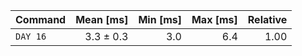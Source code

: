 | Command | Mean [ms] | Min [ms] | Max [ms] | Relative |
|:---|---:|---:|---:|---:|
| `DAY 16` | 3.3 ± 0.3 | 3.0 | 6.4 | 1.00 |
